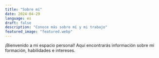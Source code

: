 ```yaml
---
title: "Sobre mí"
date: 2024-04-29
language: es
draft: false
description: "Conoce más sobre mí y mi trabajo"
featured_image: "featured.webp"
---
```


¡Bienvenido a mi espacio personal! Aquí encontrarás información sobre mi formación, habilidades e intereses.
